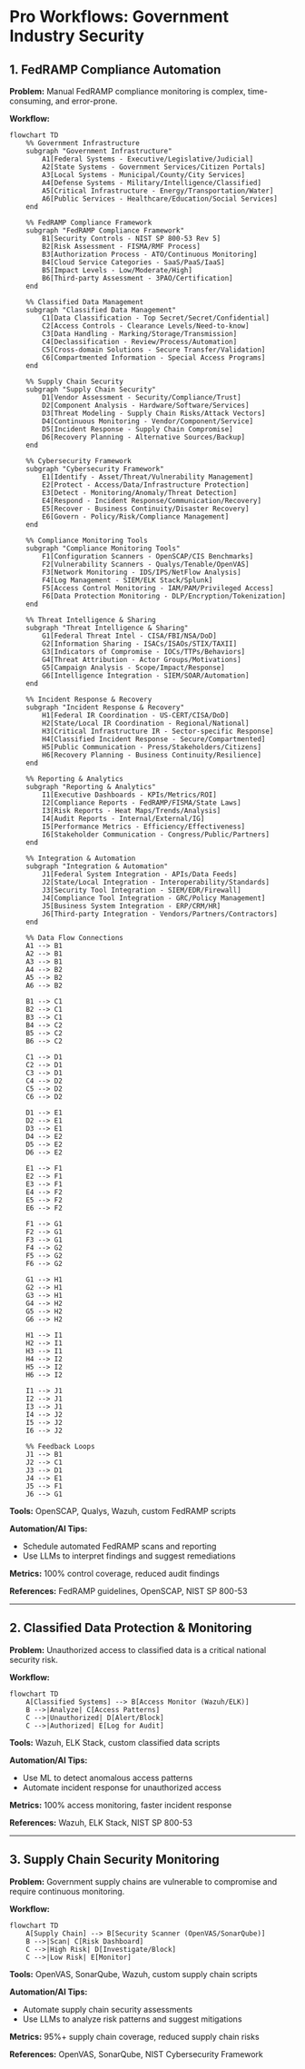 # Pro Workflows: Government Industry Security

## 1. FedRAMP Compliance Automation
**Problem:** Manual FedRAMP compliance monitoring is complex, time-consuming, and error-prone.

**Workflow:**
```mermaid
flowchart TD
    %% Government Infrastructure
    subgraph "Government Infrastructure"
        A1[Federal Systems - Executive/Legislative/Judicial]
        A2[State Systems - Government Services/Citizen Portals]
        A3[Local Systems - Municipal/County/City Services]
        A4[Defense Systems - Military/Intelligence/Classified]
        A5[Critical Infrastructure - Energy/Transportation/Water]
        A6[Public Services - Healthcare/Education/Social Services]
    end
    
    %% FedRAMP Compliance Framework
    subgraph "FedRAMP Compliance Framework"
        B1[Security Controls - NIST SP 800-53 Rev 5]
        B2[Risk Assessment - FISMA/RMF Process]
        B3[Authorization Process - ATO/Continuous Monitoring]
        B4[Cloud Service Categories - SaaS/PaaS/IaaS]
        B5[Impact Levels - Low/Moderate/High]
        B6[Third-party Assessment - 3PAO/Certification]
    end
    
    %% Classified Data Management
    subgraph "Classified Data Management"
        C1[Data Classification - Top Secret/Secret/Confidential]
        C2[Access Controls - Clearance Levels/Need-to-know]
        C3[Data Handling - Marking/Storage/Transmission]
        C4[Declassification - Review/Process/Automation]
        C5[Cross-domain Solutions - Secure Transfer/Validation]
        C6[Compartmented Information - Special Access Programs]
    end
    
    %% Supply Chain Security
    subgraph "Supply Chain Security"
        D1[Vendor Assessment - Security/Compliance/Trust]
        D2[Component Analysis - Hardware/Software/Services]
        D3[Threat Modeling - Supply Chain Risks/Attack Vectors]
        D4[Continuous Monitoring - Vendor/Component/Service]
        D5[Incident Response - Supply Chain Compromise]
        D6[Recovery Planning - Alternative Sources/Backup]
    end
    
    %% Cybersecurity Framework
    subgraph "Cybersecurity Framework"
        E1[Identify - Asset/Threat/Vulnerability Management]
        E2[Protect - Access/Data/Infrastructure Protection]
        E3[Detect - Monitoring/Anomaly/Threat Detection]
        E4[Respond - Incident Response/Communication/Recovery]
        E5[Recover - Business Continuity/Disaster Recovery]
        E6[Govern - Policy/Risk/Compliance Management]
    end
    
    %% Compliance Monitoring Tools
    subgraph "Compliance Monitoring Tools"
        F1[Configuration Scanners - OpenSCAP/CIS Benchmarks]
        F2[Vulnerability Scanners - Qualys/Tenable/OpenVAS]
        F3[Network Monitoring - IDS/IPS/NetFlow Analysis]
        F4[Log Management - SIEM/ELK Stack/Splunk]
        F5[Access Control Monitoring - IAM/PAM/Privileged Access]
        F6[Data Protection Monitoring - DLP/Encryption/Tokenization]
    end
    
    %% Threat Intelligence & Sharing
    subgraph "Threat Intelligence & Sharing"
        G1[Federal Threat Intel - CISA/FBI/NSA/DoD]
        G2[Information Sharing - ISACs/ISAOs/STIX/TAXII]
        G3[Indicators of Compromise - IOCs/TTPs/Behaviors]
        G4[Threat Attribution - Actor Groups/Motivations]
        G5[Campaign Analysis - Scope/Impact/Response]
        G6[Intelligence Integration - SIEM/SOAR/Automation]
    end
    
    %% Incident Response & Recovery
    subgraph "Incident Response & Recovery"
        H1[Federal IR Coordination - US-CERT/CISA/DoD]
        H2[State/Local IR Coordination - Regional/National]
        H3[Critical Infrastructure IR - Sector-specific Response]
        H4[Classified Incident Response - Secure/Compartmented]
        H5[Public Communication - Press/Stakeholders/Citizens]
        H6[Recovery Planning - Business Continuity/Resilience]
    end
    
    %% Reporting & Analytics
    subgraph "Reporting & Analytics"
        I1[Executive Dashboards - KPIs/Metrics/ROI]
        I2[Compliance Reports - FedRAMP/FISMA/State Laws]
        I3[Risk Reports - Heat Maps/Trends/Analysis]
        I4[Audit Reports - Internal/External/IG]
        I5[Performance Metrics - Efficiency/Effectiveness]
        I6[Stakeholder Communication - Congress/Public/Partners]
    end
    
    %% Integration & Automation
    subgraph "Integration & Automation"
        J1[Federal System Integration - APIs/Data Feeds]
        J2[State/Local Integration - Interoperability/Standards]
        J3[Security Tool Integration - SIEM/EDR/Firewall]
        J4[Compliance Tool Integration - GRC/Policy Management]
        J5[Business System Integration - ERP/CRM/HR]
        J6[Third-party Integration - Vendors/Partners/Contractors]
    end
    
    %% Data Flow Connections
    A1 --> B1
    A2 --> B1
    A3 --> B1
    A4 --> B2
    A5 --> B2
    A6 --> B2
    
    B1 --> C1
    B2 --> C1
    B3 --> C1
    B4 --> C2
    B5 --> C2
    B6 --> C2
    
    C1 --> D1
    C2 --> D1
    C3 --> D1
    C4 --> D2
    C5 --> D2
    C6 --> D2
    
    D1 --> E1
    D2 --> E1
    D3 --> E1
    D4 --> E2
    D5 --> E2
    D6 --> E2
    
    E1 --> F1
    E2 --> F1
    E3 --> F1
    E4 --> F2
    E5 --> F2
    E6 --> F2
    
    F1 --> G1
    F2 --> G1
    F3 --> G1
    F4 --> G2
    F5 --> G2
    F6 --> G2
    
    G1 --> H1
    G2 --> H1
    G3 --> H1
    G4 --> H2
    G5 --> H2
    G6 --> H2
    
    H1 --> I1
    H2 --> I1
    H3 --> I1
    H4 --> I2
    H5 --> I2
    H6 --> I2
    
    I1 --> J1
    I2 --> J1
    I3 --> J1
    I4 --> J2
    I5 --> J2
    I6 --> J2
    
    %% Feedback Loops
    J1 --> B1
    J2 --> C1
    J3 --> D1
    J4 --> E1
    J5 --> F1
    J6 --> G1
```
**Tools:** OpenSCAP, Qualys, Wazuh, custom FedRAMP scripts

**Automation/AI Tips:**
- Schedule automated FedRAMP scans and reporting
- Use LLMs to interpret findings and suggest remediations

**Metrics:** 100% control coverage, reduced audit findings

**References:** FedRAMP guidelines, OpenSCAP, NIST SP 800-53

---

## 2. Classified Data Protection & Monitoring
**Problem:** Unauthorized access to classified data is a critical national security risk.

**Workflow:**
```mermaid
flowchart TD
    A[Classified Systems] --> B[Access Monitor (Wazuh/ELK)]
    B -->|Analyze| C[Access Patterns]
    C -->|Unauthorized| D[Alert/Block]
    C -->|Authorized| E[Log for Audit]
```
**Tools:** Wazuh, ELK Stack, custom classified data scripts

**Automation/AI Tips:**
- Use ML to detect anomalous access patterns
- Automate incident response for unauthorized access

**Metrics:** 100% access monitoring, faster incident response

**References:** Wazuh, ELK Stack, NIST SP 800-53

---

## 3. Supply Chain Security Monitoring
**Problem:** Government supply chains are vulnerable to compromise and require continuous monitoring.

**Workflow:**
```mermaid
flowchart TD
    A[Supply Chain] --> B[Security Scanner (OpenVAS/SonarQube)]
    B -->|Scan| C[Risk Dashboard]
    C -->|High Risk| D[Investigate/Block]
    C -->|Low Risk| E[Monitor]
```
**Tools:** OpenVAS, SonarQube, Wazuh, custom supply chain scripts

**Automation/AI Tips:**
- Automate supply chain security assessments
- Use LLMs to analyze risk patterns and suggest mitigations

**Metrics:** 95%+ supply chain coverage, reduced supply chain risks

**References:** OpenVAS, SonarQube, NIST Cybersecurity Framework 